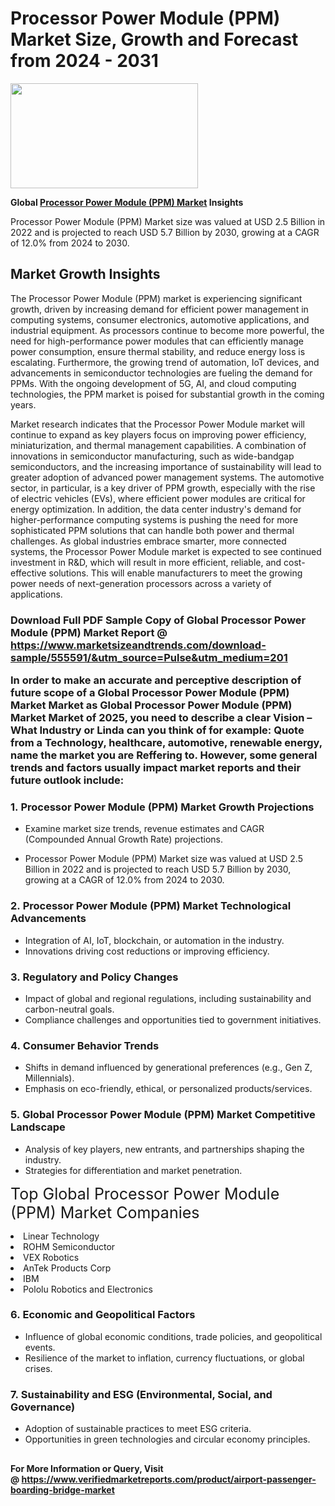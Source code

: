 <H1>Processor Power Module (PPM) Market Size, Growth and Forecast from 2024 - 2031</H1><img class="aligncenter size-medium wp-image-584254" src="https://thirdeyenews.in/wp-content/uploads/2024/09/Global-Market-Research-300x168.jpeg" alt="" width="300" height="168" /><p><strong>Global&nbsp;<a href="https://www.marketsizeandtrends.com/download-sample/555591/&amp;utm_source=Pulse&amp;utm_medium=201">Processor Power Module (PPM) Market</a> Insights</strong></p><p>Processor Power Module (PPM) Market size was valued at USD 2.5 Billion in 2022 and is projected to reach USD 5.7 Billion by 2030, growing at a CAGR of 12.0% from 2024 to 2030.</p><p><h2>Market Growth Insights</h2> <p>The Processor Power Module (PPM) market is experiencing significant growth, driven by increasing demand for efficient power management in computing systems, consumer electronics, automotive applications, and industrial equipment. As processors continue to become more powerful, the need for high-performance power modules that can efficiently manage power consumption, ensure thermal stability, and reduce energy loss is escalating. Furthermore, the growing trend of automation, IoT devices, and advancements in semiconductor technologies are fueling the demand for PPMs. With the ongoing development of 5G, AI, and cloud computing technologies, the PPM market is poised for substantial growth in the coming years.</p> <p><strong></strong></p> <p>Market research indicates that the Processor Power Module market will continue to expand as key players focus on improving power efficiency, miniaturization, and thermal management capabilities. A combination of innovations in semiconductor manufacturing, such as wide-bandgap semiconductors, and the increasing importance of sustainability will lead to greater adoption of advanced power management systems. The automotive sector, in particular, is a key driver of PPM growth, especially with the rise of electric vehicles (EVs), where efficient power modules are critical for energy optimization. In addition, the data center industry's demand for higher-performance computing systems is pushing the need for more sophisticated PPM solutions that can handle both power and thermal challenges. As global industries embrace smarter, more connected systems, the Processor Power Module market is expected to see continued investment in R&D, which will result in more efficient, reliable, and cost-effective solutions. This will enable manufacturers to meet the growing power needs of next-generation processors across a variety of applications. <h3></p><p><span class=""><strong>Download Full PDF Sample Copy of Global Processor Power Module (PPM) Market Report</strong> @ <a href="https://www.marketsizeandtrends.com/download-sample/555591/&amp;utm_source=Pulse&amp;utm_medium=201" target="_blank">https://www.marketsizeandtrends.com/download-sample/555591/&amp;utm_source=Pulse&amp;utm_medium=201</a></span></p><p>In order to make an accurate and perceptive description of future scope of a Global&nbsp;Processor Power Module (PPM) Market Market as Global&nbsp;Processor Power Module (PPM) Market Market of 2025, you need to describe a clear Vision &ndash; What Industry or Linda can you think of for example: Quote from a Technology, healthcare, automotive, renewable energy, name the market you are Reffering to. However, some general trends and factors usually impact market reports and their future outlook include:</p><h3>1.&nbsp;<strong>Processor Power Module (PPM) Market Growth Projections</strong></h3><ul><li>Examine market size trends, revenue estimates and CAGR (Compounded Annual Growth Rate) projections.</li><li><p>Processor Power Module (PPM) Market size was valued at USD 2.5 Billion in 2022 and is projected to reach USD 5.7 Billion by 2030, growing at a CAGR of 12.0% from 2024 to 2030.</p></li></ul><h3>2.&nbsp;<strong>Processor Power Module (PPM) Market Technological Advancements</strong></h3><ul><li>Integration of AI, IoT, blockchain, or automation in the industry.</li><li>Innovations driving cost reductions or improving efficiency.</li></ul><h3>3.&nbsp;<strong>Regulatory and Policy Changes</strong></h3><ul><li>Impact of global and regional regulations, including sustainability and carbon-neutral goals.</li><li>Compliance challenges and opportunities tied to government initiatives.</li></ul><h3>4.&nbsp;<strong>Consumer Behavior Trends</strong></h3><ul><li>Shifts in demand influenced by generational preferences (e.g., Gen Z, Millennials).</li><li>Emphasis on eco-friendly, ethical, or personalized products/services.</li></ul><h3>5.&nbsp;<strong>Global Processor Power Module (PPM) Market Competitive Landscape</strong></h3><ul><li>Analysis of key players, new entrants, and partnerships shaping the industry.</li><li>Strategies for differentiation and market penetration.</li></ul><p data-pm-slice="1 1 []"><span style="color: inherit; font-family: inherit; font-size: 25px;">Top Global Processor Power Module (PPM) Market Companies</span></p><div class="" data-test-id=""><p><li>Linear Technology</li><li> ROHM Semiconductor</li><li> VEX Robotics</li><li> AnTek Products Corp</li><li> IBM</li><li> Pololu Robotics and Electronics</li></p></div><h3>6.&nbsp;<strong>Economic and Geopolitical Factors</strong></h3><ul><li>Influence of global economic conditions, trade policies, and geopolitical events.</li><li>Resilience of the market to inflation, currency fluctuations, or global crises.</li></ul><h3>7.&nbsp;<strong>Sustainability and ESG (Environmental, Social, and Governance)</strong></h3><ul><li>Adoption of sustainable practices to meet ESG criteria.</li><li>Opportunities in green technologies and circular economy principles.</li></ul><h2><strong style="font-size: 14px;">For More Information or Query, Visit @&nbsp;</strong><a style="background-color: #ffffff; font-size: 14px;" href="https://www.marketsizeandtrends.com/report/processor-power-module-ppm-market/" target="_blank">https://www.verifiedmarketreports.com/product/airport-passenger-boarding-bridge-market</a></h2>
